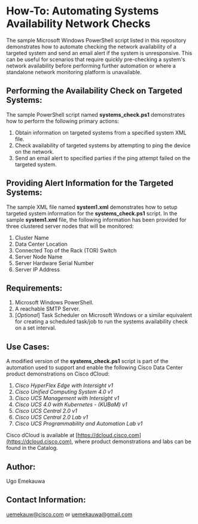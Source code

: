 # How-To: Automating Systems Availability Network Checks

The sample Microsoft Windows PowerShell script listed in this repository demonstrates how to automate checking the network availability of a targeted system and send an email alert if the system is unresponsive. This can be useful for scenarios that require quickly pre-checking a system's network availability before performing further automation or where a standalone network monitoring platform is unavailable.

## Performing the Availability Check on Targeted Systems:
The sample PowerShell script named **systems_check.ps1** demonstrates how to perform the following primary actions:
1. Obtain information on targeted systems from a specified system XML file.
2. Check availability of targeted systems by attempting to ping the device on the network.
3. Send an email alert to specified parties if the ping attempt failed on the targeted system.

## Providing Alert Information for the Targeted Systems:
The sample XML file named **system1.xml** demonstrates how to setup targeted system information for the **systems_check.ps1** script. In the sample **system1.xml** file, the following information has been provided for three clustered server nodes that will be monitored:
1. Cluster Name
2. Data Center Location
3. Connected Top of the Rack (TOR) Switch
4. Server Node Name
5. Server Hardware Serial Number
6. Server IP Address

## Requirements:
1. Microsoft Windows PowerShell.
2. A reachable SMTP Server.
3. [_Optional_] Task Scheduler on Microsoft Windows or a similar equivalent for creating a scheduled task/job to run the systems availability check on a set interval.

## Use Cases:
A modified version of the **systems_check.ps1** script is part of the automation used to support and enable the following Cisco Data Center product demonstrations on Cisco dCloud:

1. _Cisco HyperFlex Edge with Intersight v1_
2. _Cisco Unified Computing System 4.0 v1_
3. _Cisco UCS Management with Intersight v1_
4. _Cisco UCS 4.0 with Kubernetes - (KUBaM) v1_
5. _Cisco UCS Central 2.0 v1_
6. _Cisco UCS Central 2.0 Lab v1_
7. _Cisco UCS Programmability and Automation Lab v1_

Cisco dCloud is available at [https://dcloud.cisco.com](https://dcloud.cisco.com), where product demonstrations and labs can be found in the Catalog.

## Author:
Ugo Emekauwa

## Contact Information:
uemekauw@cisco.com or uemekauwa@gmail.com
